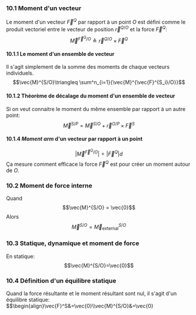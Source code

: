 ### 10.1 Moment d'un vecteur
Le moment d'un vecteur $\vec{F}^Q$ par rapport à un point $O$ est défini comme le produit vectoriel entre le vecteur de position $\vec{r}^{Q/O}$ et la force $\vec{F}^Q$:
$$\vec{M}^{\vec{F}^Q/O}\triangleq \vec{r}^{Q/O}\times\vec{F}^Q$$
#### 10.1.1 Le moment d'un ensemble de vecteur
Il s'agit simplement de la somme des moments de chaque vecteurs individuels.
$$\vec{M}^{S/O}\triangleq \sum^n_{i=1}{\vec{M}^{\vec{F}^{S_i}/O}}$$
#### 10.1.2 Théorème de décalage du moment d'un ensemble de vecteur
Si on veut connaitre le moment du même ensemble par rapport à un autre point:
$$\vec{M}^{S/P}=\vec{M}^{S/O}+\vec{r}^{O/P}\times\vec{F}^S$$
#### 10.1.4 *Moment arm* d'un vecteur par rapport à un point
$$|\vec{M}^{\vec{F}^Q/O}|=|\vec{F}^Q|d$$
Ça mesure comment efficace la force $\vec{F}^Q$ est pour créer un moment autour de $O$.
### 10.2 Moment de force interne
Quand $$\vec{M}^{S/O} = \vec{0}$$
Alors $$\vec{M}^{S/O} = \vec{M}^{S/O}_{\mathrm{external}}$$
### 10.3 Statique, dynamique et moment de force
En statique: $$\vec{M}^{S/O}=\vec{0}$$
### 10.4 Définition d'un équilibre statique
Quand la force résultante et le moment résultant sont nul, il s'agit d'un équilibre statique:
$$\begin{align}\vec{F}^S&=\vec{0}\\\vec{M}^{S/O}&=\vec{0}